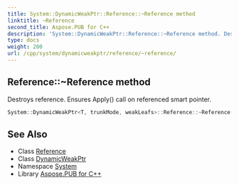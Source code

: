 ```yaml
---
title: System::DynamicWeakPtr::Reference::~Reference method
linktitle: ~Reference
second_title: Aspose.PUB for C++
description: 'System::DynamicWeakPtr::Reference::~Reference method. Destroys reference. Ensures Apply() call on referenced smart pointer in C++.'
type: docs
weight: 200
url: /cpp/system/dynamicweakptr/reference/~reference/
---
```

## Reference::~Reference method


Destroys reference. Ensures Apply() call on referenced smart pointer.

```cpp
System::DynamicWeakPtr<T, trunkMode, weakLeafs>::Reference::~Reference()
```

## See Also

* Class [Reference](../)
* Class [DynamicWeakPtr](../../)
* Namespace [System](../../../)
* Library [Aspose.PUB for C++](../../../../)
